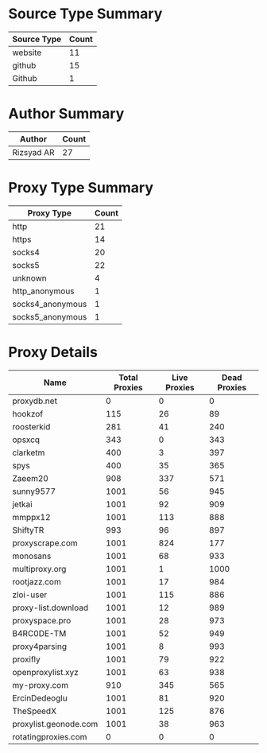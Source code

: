 # Source Type Summary

| Source Type | Count |
|-------------|-------|
| website | 11 |
| github | 15 |
| Github | 1 |


# Author Summary

| Author | Count |
|--------|-------|
| Rizsyad AR | 27 |


# Proxy Type Summary

| Proxy Type | Count |
|------------|-------|
| http | 21 |
| https | 14 |
| socks4 | 20 |
| socks5 | 22 |
| unknown | 4 |
| http_anonymous | 1 |
| socks4_anonymous | 1 |
| socks5_anonymous | 1 |


# Proxy Details

| Name | Total Proxies | Live Proxies | Dead Proxies |
|------|---------------|--------------|---------------|
| proxydb.net | 0 | 0 | 0 |
| hookzof | 115 | 26 | 89 |
| roosterkid | 281 | 41 | 240 |
| opsxcq | 343 | 0 | 343 |
| clarketm | 400 | 3 | 397 |
| spys | 400 | 35 | 365 |
| Zaeem20 | 908 | 337 | 571 |
| sunny9577 | 1001 | 56 | 945 |
| jetkai | 1001 | 92 | 909 |
| mmppx12 | 1001 | 113 | 888 |
| ShiftyTR | 993 | 96 | 897 |
| proxyscrape.com | 1001 | 824 | 177 |
| monosans | 1001 | 68 | 933 |
| multiproxy.org | 1001 | 1 | 1000 |
| rootjazz.com | 1001 | 17 | 984 |
| zloi-user | 1001 | 115 | 886 |
| proxy-list.download | 1001 | 12 | 989 |
| proxyspace.pro | 1001 | 28 | 973 |
| B4RC0DE-TM | 1001 | 52 | 949 |
| proxy4parsing | 1001 | 8 | 993 |
| proxifly | 1001 | 79 | 922 |
| openproxylist.xyz | 1001 | 63 | 938 |
| my-proxy.com | 910 | 345 | 565 |
| ErcinDedeoglu | 1001 | 81 | 920 |
| TheSpeedX | 1001 | 125 | 876 |
| proxylist.geonode.com | 1001 | 38 | 963 |
| rotatingproxies.com | 0 | 0 | 0 |
